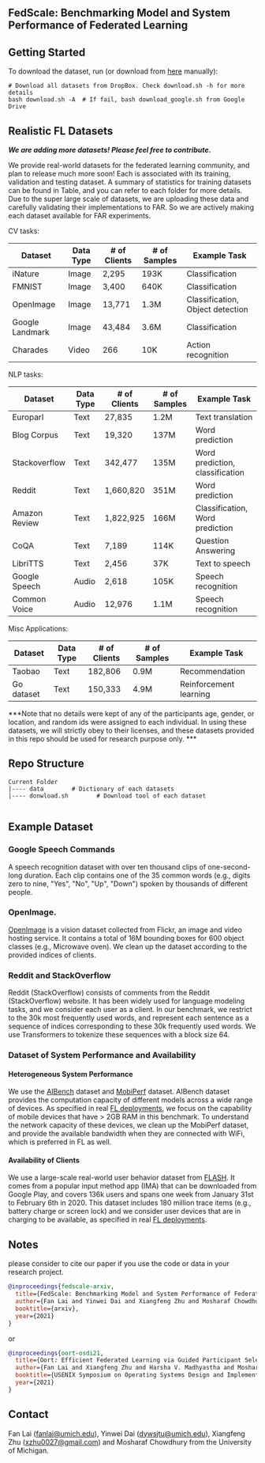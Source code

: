 
## FedScale: Benchmarking Model and System Performance of Federated Learning

## Getting Started

To download the dataset, run (or download from [here](https://drive.google.com/drive/folders/12s44-VmbLozTsU9oM4RGzXpBfgoeFqmy?usp=sharing) manually):

```
# Download all datasets from DropBox. Check download.sh -h for more details
bash download.sh -A  # If fail, bash download_google.sh from Google Drive
```

## Realistic FL Datasets

***We are adding more datasets! Please feel free to contribute.***

We provide real-world datasets for the federated learning community, and plan to release much more soon! Each is associated with its training, validation and testing dataset. A summary of statistics for training datasets can be found in Table, and you can refer to each folder for more details. Due to the super large scale of datasets, we are uploading these data and carefully validating their implementations to FAR. So we are actively making each dataset available for FAR experiments. 

CV tasks:

| Dataset       | Data Type   |# of Clients  | # of Samples   | Example Task | 
| -----------   | ----------- | -----------  |  ----------- |    ----------- |
| iNature       |   Image     |   2,295      |   193K        |   Classification |
| FMNIST        |   Image     |   3,400      |   640K        |   Classification  |    
| OpenImage     |   Image     |   13,771     |   1.3M        |   Classification, Object detection      |
| Google Landmark|  Image     |   43,484     |   3.6M        |   Classification       |
| Charades      |   Video     |    266       |   10K         |   Action recognition   |

NLP tasks:

| Dataset       | Data Type   |# of Clients  | # of Samples   | Example Task | 
| -----------   | ----------- | -----------  |  ----------- |   ----------- |
| Europarl      |   Text      |   27,835     |   1.2M        |   Text translation  |
| Blog Corpus   |   Text      |   19,320     |   137M        |   Word prediction      |
| Stackoverflow |   Text      |   342,477    |   135M        |  Word prediction, classification |
| Reddit        |   Text      |  1,660,820   |   351M        |  Word prediction   |
| Amazon Review |   Text      | 1,822,925    |   166M        | Classification, Word prediction |
|  CoQA         |   Text      |     7,189    |   114K        |  Question Answering |
|LibriTTS       |   Text      |     2,456    |    37K        |   Text to speech    |
|Google Speech  |   Audio     |     2,618    |   105K        |   Speech recognition |
|Common Voice   |   Audio     |     12,976   |    1.1M       |   Speech recognition |

Misc Applications:

| Dataset       | Data Type   |# of Clients  | # of Samples   | Example Task | 
| -----------   | ----------- | -----------  |  ----------- |   ----------- |
|Taobao         |   Text      |     182,806  |    0.9M       |   Recommendation |
|Go dataset     |   Text      |     150,333  |    4.9M       |   Reinforcement learning | 

***Note that no details were kept of any of the participants age, gender, or location, and random ids were assigned to each individual. In using these datasets, we will strictly obey to their licenses, and these datasets provided in this repo should be used for research purpose only. ***

## Repo Structure

```
Current Folder
|---- data        # Dictionary of each datasets 
|---- donwload.sh        # Download tool of each dataset
    
```

## Example Dataset

### Google Speech Commands
A speech recognition dataset with over ten thousand clips of one-second-long duration. Each clip contains one of the 35 common words (e.g., digits zero to nine, "Yes", "No", "Up", "Down") spoken by thousands of different people. 

### OpenImage. 
[OpenImage](https://storage.googleapis.com/openimages/web/index.html) is a vision dataset collected from Flickr, an image and video hosting service. It contains a total of 16M bounding boxes for 600 object classes (e.g., Microwave oven). We clean up the dataset according to the provided indices of clients. 


### Reddit and StackOverflow
Reddit (StackOverflow) consists of comments from the Reddit (StackOverflow) website. It has been widely used for language modeling tasks, and we consider each user as a client. In our benchmark, we restrict to the 30k most frequently used words, and represent each sentence as a sequence of indices corresponding to these 30k frequently used words. We use Transformers to tokenize these sequences with a block size 64.

### Dataset of System Performance and Availability

#### Heterogeneous System Performance
We use the [AIBench](http://ai-benchmark.com/ranking_deeplearning_detailed.html) dataset and [MobiPerf](https://www.measurementlab.net/tests/mobiperf/) dataset. AIBench dataset provides the computation capacity of different models across a wide range of devices. As specified in real [FL deployments](https://arxiv.org/abs/1902.01046), we focus on the capability of mobile devices that have > 2GB RAM in this benchmark. To understand the network capacity of these devices, we clean up the MobiPerf dataset, and provide the available bandwidth when they are connected with WiFi, which is preferred in FL as well. 

#### Availability of Clients
We use a large-scale real-world user behavior dataset from [FLASH](https://github.com/PKU-Chengxu/FLASH). It comes from a popular input method app (IMA) that can be downloaded from Google Play, and covers 136k users and spans one week from January 31st to February 6th in 2020. This dataset includes 180 million trace items (e.g., battery charge or screen lock) and we consider user devices that are in charging to be available, as specified in real [FL deployments](https://arxiv.org/abs/1902.01046).


## Notes
please consider to cite our paper if you use the code or data in your research project.

```bibtex
@inproceedings{fedscale-arxiv,
  title={FedScale: Benchmarking Model and System Performance of Federated Learning},
  author={Fan Lai and Yinwei Dai and Xiangfeng Zhu and Mosharaf Chowdhury},
  booktitle={arxiv},
  year={2021}
}
```

or 

```bibtex
@inproceedings{oort-osdi21,
  title={Oort: Efficient Federated Learning via Guided Participant Selection},
  author={Fan Lai and Xiangfeng Zhu and Harsha V. Madhyastha and Mosharaf Chowdhury},
  booktitle={USENIX Symposium on Operating Systems Design and Implementation (OSDI)},
  year={2021}
}
```

## Contact
Fan Lai (fanlai@umich.edu), Yinwei Dai (dywsjtu@umich.edu), Xiangfeng Zhu (xzhu0027@gmail.com) and Mosharaf Chowdhury from the University of Michigan.


